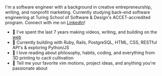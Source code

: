 I'm a software engineer with a background in creative entrepreneurship, writing, and nonprofit marketing.
Currently studying back-end software engineering at Turing School of Software & Design's ACCET-accredited program.
Connect with me on [LinkedIn](https://www.linkedin.com/in/ajongaro)!

- 🌱 I've spent the last 7 years making videos, writing, and building on the [web](https://www.breakthetwitch.com)
- 🔭 Currently building with Ruby, Rails, PostgreSQL, HTML, CSS, RESTful API's & exploring Python/JS
- 📖 I love reading about philosophy, habits, coding, and everything from 3D printing to cacti cultivation
- 💬 Tell me your favorite vim motions, project ideas, and anything you're passionate about
